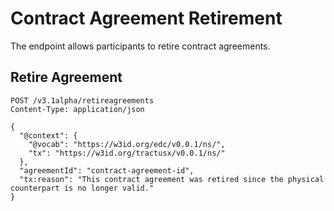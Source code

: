 
# Contract Agreement Retirement

The endpoint allows participants to retire contract agreements.

## Retire Agreement

```http
POST /v3.1alpha/retireagreements
Content-Type: application/json

{
  "@context": {
    "@vocab": "https://w3id.org/edc/v0.0.1/ns/",
    "tx": "https://w3id.org/tractusx/v0.0.1/ns/"
  },
  "agreementId": "contract-agreement-id",
  "tx:reason": "This contract agreement was retired since the physical counterpart is no longer valid."
}
